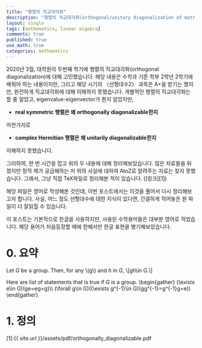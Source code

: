 ```yaml
---
title: "행렬의 직교대각화"
description: "행렬의 직교대각화(orthogonal/unitary diagonalization of matrices)에 대해 요약해본 글입니다."
layout: single
tags: [mathematics, linear algebra]
comments: true
published: true
use_math: true
categories: mathematics
---
```


2020년 3월, 대학원의 두번째 학기에 행렬의 직교대각화(orthogonal diagonalization)에 대해 고민했습니다.
해당 내용은 수학과 기준 학부 2학년 2학기에 배워야 하는 내용이지만, 그리고 해당 시기의 〈선형대수2〉 과목은 A+을 받기는 했지만, 완전하게 직교대각화에 대해 이해하지 못했습니다.
개별적인 행렬의 직교대각화는 할 줄 알았고, eigenvalue-eigenvector가 뭔지 알았지만,
- **real symmetric 행렬은 왜 orthogonally diagonalizable한지**

마찬가지로
 - **complex Hermitian 행렬은 왜 unitarily diagonalizable한지**
 
 이해하지 못했습니다.

그리하여, 한 번 시간을 잡고 위의 두 내용에 대해 정리해보았습니다.
많은 자료들을 뒤졌지만 정작 제가 궁금해하는 저 위의 사실에 대하여 AtoZ로 알려주는 자료는 찾지 못했습니다.
그래서, 그냥 직접 TeX파일로 정리해본 적이 있습니다. ([링크][1])

해당 파일은 영어로 작성해본 것인데, 이번 포스트에서는 이것을 풀어서 다시 정리해보고자 합니다.
사실, 어느 정도 선형대수에 대한 지식이 있다면, 간결하게 적어놓은 원 파일이 더 잘읽힐 수 있습니다.

이 포스트는 기본적으로 한글을 사용하지만, 사용된 수학용어들은 대부분 영어로 적었습니다.
해당 용어가 처음등장할 때에 한해서만 한글 표현을 병기해보았습니다.

# 0. 요약
Let $G$ be a group.
Then, for any \\(g\\) and $h$ in $G$,
\\[gh\in G.\\]

Here are list of statements that is true if $G$ is a group.
\begin{gather}
(\exists e\in G)(ge=eg=g)\\\\
(\forall g\in G)((\exists g^{-1}\in G)(gg^{-1}=g^{-1}g=e))
\end{gather}
# 1. 정의



[1]:{{ site.url }}/assets/pdf/orthogonally_diagonalizable.pdf